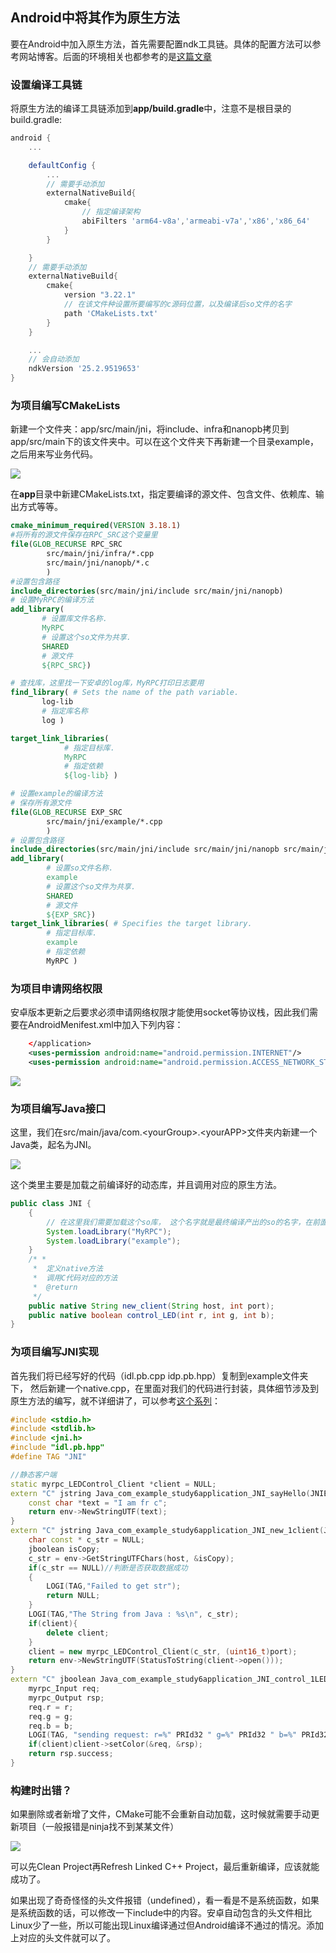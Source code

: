 ## Android中将其作为原生方法

要在Android中加入原生方法，首先需要配置ndk工具链。具体的配置方法可以参考网站博客。后面的环境相关也都参考的是[这篇文章](https://blog.csdn.net/sevenjoin/article/details/104531190)

### 设置编译工具链

将原生方法的编译工具链添加到**app/build.gradle**中，注意不是根目录的build.gradle:
```groovy
android {
    ...

    defaultConfig {
        ...
        // 需要手动添加
        externalNativeBuild{
            cmake{
                // 指定编译架构
                abiFilters 'arm64-v8a','armeabi-v7a','x86','x86_64'
            }
        }

    }
    // 需要手动添加
    externalNativeBuild{
        cmake{
            version "3.22.1"
            // 在该文件种设置所要编写的c源码位置，以及编译后so文件的名字
            path 'CMakeLists.txt'
        }
    }

    ...
    // 会自动添加
    ndkVersion '25.2.9519653'
}
```
### 为项目编写CMakeLists

新建一个文件夹：app/src/main/jni，将include、infra和nanopb拷贝到app/src/main下的该文件夹中。可以在这个文件夹下再新建一个目录example，之后用来写业务代码。

![](img/2023-05-09-23-17-01.png)

在**app**目录中新建CMakeLists.txt，指定要编译的源文件、包含文件、依赖库、输出方式等等。
```CMake
cmake_minimum_required(VERSION 3.18.1)
#将所有的源文件保存在RPC_SRC这个变量里
file(GLOB_RECURSE RPC_SRC
        src/main/jni/infra/*.cpp
        src/main/jni/nanopb/*.c
        )
#设置包含路径
include_directories(src/main/jni/include src/main/jni/nanopb)
# 设置MyRPC的编译方法
add_library(
       # 设置库文件名称.
       MyRPC
       # 设置这个so文件为共享.
       SHARED
       # 源文件
       ${RPC_SRC})

# 查找库，这里找一下安卓的log库，MyRPC打印日志要用
find_library( # Sets the name of the path variable.
       log-lib
       # 指定库名称
       log )

target_link_libraries( 
            # 指定目标库.
            MyRPC
            # 指定依赖
            ${log-lib} )

# 设置example的编译方法
# 保存所有源文件
file(GLOB_RECURSE EXP_SRC
        src/main/jni/example/*.cpp
        )
# 设置包含路径
include_directories(src/main/jni/include src/main/jni/nanopb src/main/jni/example)
add_library(
        # 设置so文件名称.
        example
        # 设置这个so文件为共享.
        SHARED
        # 源文件
        ${EXP_SRC})
target_link_libraries( # Specifies the target library.
        # 指定目标库.
        example
        # 指定依赖
        MyRPC )
```

### 为项目申请网络权限

安卓版本更新之后要求必须申请网络权限才能使用socket等协议栈，因此我们需要在AndroidMenifest.xml中加入下列内容：
```xml
    </application>
    <uses-permission android:name="android.permission.INTERNET"/>
    <uses-permission android:name="android.permission.ACCESS_NETWORK_STATE" />
```

![](img/2023-05-09-23-23-35.png)

###  为项目编写Java接口
这里，我们在src/main/java/com.\<yourGroup>.\<yourAPP>文件夹内新建一个Java类，起名为JNI。

![](img/2023-05-09-23-28-30.png)

这个类里主要是加载之前编译好的动态库，并且调用对应的原生方法。
```java
public class JNI {
    {
        // 在这里我们需要加载这个so库， 这个名字就是最终编译产出的so的名字，在前面的CMake中定义的
        System.loadLibrary("MyRPC");
        System.loadLibrary("example");
    }
    /* *
     *  定义native方法
     *  调用C代码对应的方法
     *  @return
     */
    public native String new_client(String host, int port);
    public native boolean control_LED(int r, int g, int b);
}
```

### 为项目编写JNI实现

首先我们将已经写好的代码（idl.pb.cpp idp.pb.hpp）复制到example文件夹下，
然后新建一个native.cpp，在里面对我们的代码进行封装，具体细节涉及到原生方法的编写，就不详细讲了，可以参考[这个系列](https://blog.csdn.net/tkwxty/article/details/103609014)：
```c++
#include <stdio.h>
#include <stdlib.h>
#include <jni.h>
#include "idl.pb.hpp"
#define TAG "JNI"

//静态客户端
static myrpc_LEDControl_Client *client = NULL;
extern "C" jstring Java_com_example_study6application_JNI_sayHello(JNIEnv *env, jobject jobj) {
    const char *text = "I am fr c";
    return env->NewStringUTF(text);
}
extern "C" jstring Java_com_example_study6application_JNI_new_1client(JNIEnv *env, jobject jobj, jstring host, jint port){
    char const * c_str = NULL;
    jboolean isCopy;
    c_str = env->GetStringUTFChars(host, &isCopy);
    if(c_str == NULL)//判断是否获取数据成功
    {
        LOGI(TAG,"Failed to get str");
        return NULL;
    }
    LOGI(TAG,"The String from Java : %s\n", c_str);
    if(client){
        delete client;
    }
    client = new myrpc_LEDControl_Client(c_str, (uint16_t)port);
    return env->NewStringUTF(StatusToString(client->open()));
}
extern "C" jboolean Java_com_example_study6application_JNI_control_1LED(JNIEnv *env, jobject jobj,jint r, jint g, jint b){
    myrpc_Input req;
    myrpc_Output rsp;
    req.r = r;
    req.g = g;
    req.b = b;
    LOGI(TAG, "sending request: r=%" PRId32 " g=%" PRId32 " b=%" PRId32 , req.r, req.g, req.b);
    if(client)client->setColor(&req, &rsp);
    return rsp.success;
}
```


### 构建时出错？

如果删除或者新增了文件，CMake可能不会重新自动加载，这时候就需要手动更新项目（一般报错是ninja找不到某某文件）

![](img/2023-05-09-23-54-52.png)

可以先Clean Project再Refresh Linked C++ Project，最后重新编译，应该就能成功了。

如果出现了奇奇怪怪的头文件报错（undefined），看一看是不是系统函数，如果是系统函数的话，可以修改一下include中的内容。安卓自动包含的头文件相比Linux少了一些，所以可能出现Linux编译通过但Android编译不通过的情况。添加上对应的头文件就可以了。